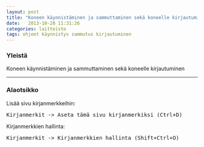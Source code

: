```yaml
---
layout: post
title: "Koneen käynnistäminen ja sammuttaminen sekä koneelle kirjautuminen"
date:   2013-10-28 11:31:26
categories: laitteisto
tags: ohjeet käynnistys sammutus kirjautuminen
---
```

### Yleistä
Koneen käynnistäminen ja sammuttaminen sekä koneelle kirjautuminen

---

### Alaotsikko

Lisää sivu kirjanmerkkeihin:
<pre>Kirjanmerkit -> Aseta tämä sivu kirjanmerkiksi (Ctrl+D)</pre>

Kirjanmerkkien hallinta:
<pre>Kirjanmerkit -> Kirjanmerkkien hallinta (Shift+Ctrl+O)</pre>